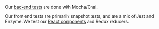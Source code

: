 Our [backend tests](../api/test-server/README.txt) are done with Mocha/Chai.

Our front end tests are primarily snapshot tests, and are a mix of Jest and Enzyme. We test our [React components](../js/components/__tests__/README.md) and Redux reducers.
